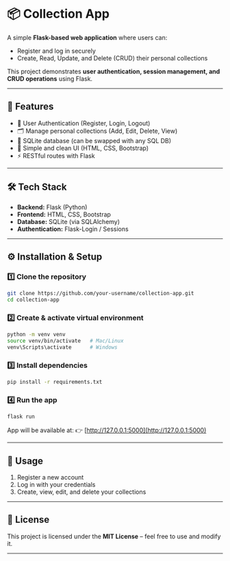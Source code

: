 # 📦 Collection App

A simple **Flask-based web application** where users can:

* Register and log in securely
* Create, Read, Update, and Delete (CRUD) their personal collections

This project demonstrates **user authentication, session management, and CRUD operations** using Flask.

---

## 🚀 Features

* 🔐 User Authentication (Register, Login, Logout)
* 🗂️ Manage personal collections (Add, Edit, Delete, View)
* 💾 SQLite database (can be swapped with any SQL DB)
* 🎨 Simple and clean UI (HTML, CSS, Bootstrap)
* ⚡ RESTful routes with Flask

---

## 🛠️ Tech Stack

* **Backend:** Flask (Python)
* **Frontend:** HTML, CSS, Bootstrap
* **Database:** SQLite (via SQLAlchemy)
* **Authentication:** Flask-Login / Sessions

---

## ⚙️ Installation & Setup

### 1️⃣ Clone the repository

```bash
git clone https://github.com/your-username/collection-app.git
cd collection-app
```

### 2️⃣ Create & activate virtual environment

```bash
python -m venv venv
source venv/bin/activate   # Mac/Linux
venv\Scripts\activate      # Windows
```

### 3️⃣ Install dependencies

```bash
pip install -r requirements.txt
```

### 4️⃣ Run the app

```bash
flask run
```

App will be available at:
👉 [http://127.0.0.1:5000](http://127.0.0.1:5000)

---

## 🔑 Usage

1. Register a new account
2. Log in with your credentials
3. Create, view, edit, and delete your collections

---

## 📜 License

This project is licensed under the **MIT License** – feel free to use and modify it.

---

